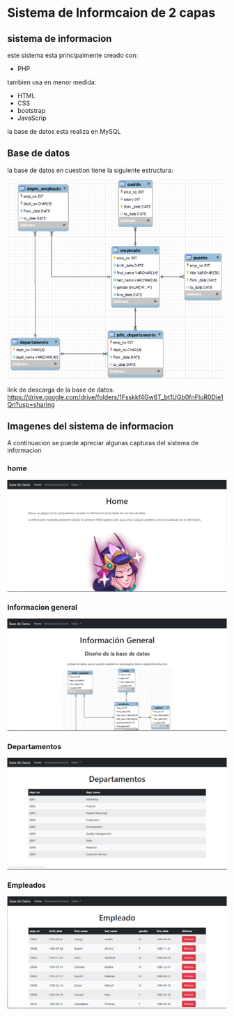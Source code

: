 # Sistema de Informcaion de 2 capas
## sistema de informacion

este sistema esta principalmente creado con:
- PHP 

tambien usa en menor medida:  
- HTML
- CSS
- bootstrap
- JavaScrip

la base de datos esta realiza en MySQL

## Base de datos

la base de datos en cuestion tiene la siguiente estructura:

![Image text](https://github.com/RaulEstram/ImagenesREADME/blob/main/sistemaInformacion2Capas/db_diagram.png)

link de descarga de la base de datos: https://drive.google.com/drive/folders/1Fsskkf4Gw6T_bt1UGb0fnFIuR0Die1Qn?usp=sharing

## Imagenes del sistema de informacion 

A continuacion se puede apreciar algunas capturas del sistema de informacion

### home

![Image text](https://github.com/RaulEstram/ImagenesREADME/blob/main/sistemaInformacion2Capas/home.png)

### Informacion general

![Image text](https://github.com/RaulEstram/ImagenesREADME/blob/main/sistemaInformacion2Capas/informacionGeneral.png)

### Departamentos

![Image text](https://github.com/RaulEstram/ImagenesREADME/blob/main/sistemaInformacion2Capas/Departamentos.png)

### Empleados

![Image text](https://github.com/RaulEstram/ImagenesREADME/blob/main/sistemaInformacion2Capas/empleado.png)
